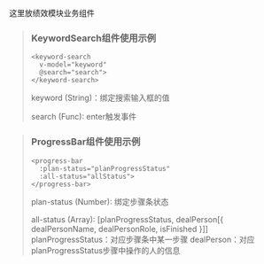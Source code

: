 这里放绩效模块业务组件
> ### KeywordSearch组件使用示例
>
>     <keyword-search
>       v-model="keyword"
>       @search="search">
>     </keyword-search>
>
> keyword (String)：绑定搜索输入框的值
>
> search (Func): enter触发事件

> ### ProgressBar组件使用示例
>
>     <progress-bar
>       :plan-status="planProgressStatus"
>       :all-status="allStatus">
>     </progress-bar>
>
> plan-status (Number): 绑定步骤条状态
>
> all-status (Array): [planProgressStatus, dealPerson[{ dealPersonName, dealPersonRole, isFinished }]]
>  planProgressStatus：对应步骤条中某一步骤
>  dealPerson：对应planProgressStatus步骤中操作的人的信息

